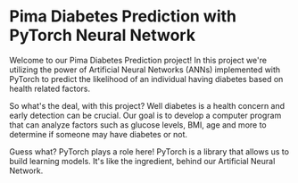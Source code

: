 # Pima Diabetes Prediction with PyTorch Neural Network
Welcome to our Pima Diabetes Prediction project! In this project we're utilizing the power of Artificial Neural Networks (ANNs) implemented with PyTorch to predict the likelihood of an individual having diabetes based on health related factors.

So what's the deal, with this project? Well diabetes is a health concern and early detection can be crucial. Our goal is to develop a computer program that can analyze factors such as glucose levels, BMI, age and more to determine if someone may have diabetes or not.

Guess what? PyTorch plays a role here! PyTorch is a library that allows us to build learning models. It's like the ingredient, behind our Artificial Neural Network.
